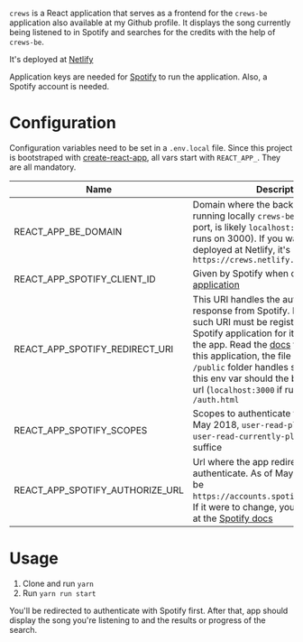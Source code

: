 `crews` is a React application that serves as a frontend for the `crews-be` application also available at my Github profile. It displays the song currently being listened to in Spotify and searches for the credits with the help of `crews-be`.

It's deployed at [Netlify][1]

Application keys are needed for [Spotify][2] to run the application. Also, a Spotify account is needed.

# Configuration

Configuration variables need to be set in a `.env.local` file. Since this project is bootstraped with [create-react-app][3], all vars start with `REACT_APP_`. They are all mandatory.

|Name|Description|
|----|-----------|
|REACT_APP_BE_DOMAIN|Domain where the backend is. If you're running locally `crews-be` with the default port, is likely `localhost:3001` (this app runs on 3000). If you want to hit the one deployed at Netlify, it's `https://crews.netlify.com/`
|REACT_APP_SPOTIFY_CLIENT_ID|Given by Spotify when creating a [new application][2]|
|REACT_APP_SPOTIFY_REDIRECT_URI|This URI handles the authentication response from Spotify. Please note that such URI must be registered in your Spotify application for it to work here in the app. Read the [docs][2] for more info. In this application, the file `auth.html` in the `/public` folder handles such response, so this env var should the be the app public url (`localhost:3000` if running locally) + `/auth.html`|
|REACT_APP_SPOTIFY_SCOPES|Scopes to authenticate the app for. As of May 2018, `user-read-playback-state user-read-currently-playing` should suffice|
|REACT_APP_SPOTIFY_AUTHORIZE_URL|Url where the app redirects to authenticate. As of May 2018 it should be `https://accounts.spotify.com/authorize`. If it were to change, you'd probably find it at the [Spotify docs][2]

# Usage
1. Clone and run `yarn`
2. Run `yarn run start`

You'll be redirected to authenticate with Spotify first. After that, app should display the song you're listening to and the results or progress of the search.


[1]:https://crews.netlify.com/
[2]:https://beta.developer.spotify.com/documentation/web-api/
[3]:https://github.com/facebook/create-react-app
